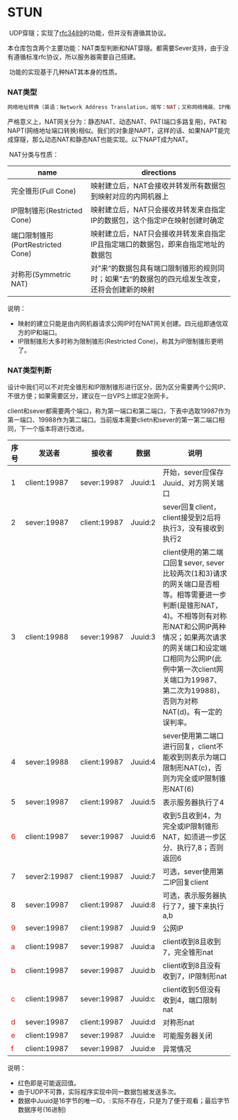 

# STUN

​		UDP穿隧；实现了[rfc3489](https://tools.ietf.org/html/rfc3489)的功能，但并没有遵循其协议。

​		本仓库包含两个主要功能：NAT类型判断和NAT穿隧。都需要Sever支持，由于没有遵循标准rfc协议，所以服务器需要自己搭建。

​		功能的实现基于几种NAT其本身的性质。

### NAT类型

```php
网络地址转换（英语：Network Address Translation，缩写：NAT；又称网络掩蔽、IP掩蔽）在计算机网络中是一种在IP数据包通过路由器或防火墙时重写来源IP地址或目的IP地址的技术。这种技术被普遍使用在有多台主机但只通过一个公有IP地址访问互联网的私有网络中。它是一个方便且得到了广泛应用的技术。当然，NAT也让主机之间的通信变得复杂，导致了通信效率的降低。--wikipedia
```

​		严格意义上，NAT网关分为：静态NAT、动态NAT、PAT(端口多路复用)，PAT和NAPT(网络地址端口转换)相似。我们的对象是NAPT，这样的话、如果NAPT能完成穿隧，那么动态NAT和静态NAT也能实现。以下NAPT成为NAT。

​		NAT分类与性质：

| name                              | directions                                                   |
| --------------------------------- | ------------------------------------------------------------ |
| 完全锥形(Full Cone)               | 映射建立后，NAT会接收并转发所有数据包到映射对应的内网机器上  |
| IP限制锥形(Restricted Cone)       | 映射建立后，NAT只会接收并转发来自指定IP的数据包，这个指定IP在映射创建时确定 |
| 端口限制锥形(PortRestricted Cone) | 映射建立后，NAT只会接收并转发来自指定IP且指定端口的数据包，即来自指定地址的数据包 |
| 对称形(Symmetric NAT)             | 对”来“的数据包具有端口限制锥形的规则同时；如果”去“的数据包的四元组发生改变，还将会创建新的映射 |

说明：

- 映射的建立只能是由内网机器请求公网IP时在NAT网关创建。四元组即通信双方的IP和端口。
- IP限制锥形大多时称为限制锥形(Restricted Cone)，称其为IP限制锥形更明了。

### NAT类型判断

​		设计中我们可以不对完全锥形和IP限制锥形进行区分，因为区分需要两个公网IP、不很方便；如果需要区分，建议在一台VPS上绑定2张网卡。

​		client和sever都需要两个端口，称为第一端口和第二端口，下表中选取19987作为第一端口、19988作为第二端口。当前版本需要clietn和sever的第一第二端口相同，下一个版本将进行改进。

| 序号                       | 发送者       | 接收者       | 数据    | 说明                                                         |
| -------------------------- | ------------ | ------------ | ------- | ------------------------------------------------------------ |
| 1                          | client:19987 | sever:19987  | Juuid:1 | 开始，sever应保存Juuid、对方网关端口                         |
| 2                          | sever:19987  | client:19987 | Juuid:2 | sever回复client，client接受到2后将执行3，没有接收到执行2     |
| 3                          | client:19988 | sever:19987  | Juuid:3 | client使用的第二端口回复sever, sever比较两次(1和3)请求的网关端口是否相等。相等需要进一步判断(是锥形NAT，4)。不相等则有对称形NAT和公网IP两种情况；如果两次请求的网关端口和设定端口相同为公网IP(此例中第一次client网关端口为19987、第二次为19988)，否则为对称NAT(d)。有一定的误判率。 |
| 4                          | sever:19988  | client:19987 | Juuid:4 | sever使用第二端口进行回复，client不能收到则表示为端口限制形NAT(c)，否则为完全或IP限制锥形NAT(6) |
| 5                          | sever:19987  | client:19987 | Juuid:5 | 表示服务器执行了4                                            |
| <font color='red'>6</font> | client:19987 | sever:19987  | Juuid:6 | 收到5且收到4，为完全或IP限制锥形NAT，如须进一步区分、执行7,8；否则返回6 |
| 7                          | sever2:19987 | client:19987 | Juuid:7 | 可选，sever使用第二IP回复client                              |
| 8                          | sever:19987  | client:19987 | Juuid:8 | 可选，表示服务器执行了7，接下来执行a,b                       |
| <font color='red'>9</font> | sever:19987  | client:19987 | Juuid:9 | 公网IP                                                       |
| <font color='red'>a</font> | client:19987 | sever:19987  | Juuid:a | client收到8且收到7，完全锥形nat                              |
| <font color='red'>b</font> | client:19987 | sever:19987  | Juuid:b | client收到8且没有收到7，IP限制形nat                          |
| <font color='red'>c</font> | client:19987 | sever:19987  | Juuid:c | client收到5但没有收到4，端口限制nat                          |
| <font color='red'>d</font> | sever:19987  | client:19987 | Juuid:d | 对称形nat                                                    |
| <font color='red'>e</font> | client:19987 | sever:19987  | Juuid:e | 可能服务器关闭                                               |
| <font color='red'>f</font> | client:19987 | sever:19987  | Juuid:e | 异常情况                                                     |

说明：

- 红色即是可能返回值。
- 由于UDP不可靠，实际程序实现中同一数据包被发送多次。
- 数据中Juuid是16字节的唯一ID，`:`实际不存在，只是为了便于观看；最后字节数据序号(16进制)



